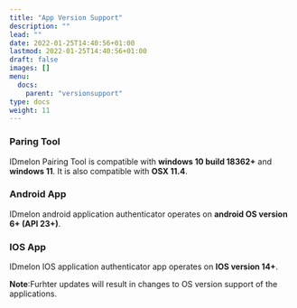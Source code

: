 ```yaml
---
title: "App Version Support"
description: ""
lead: ""
date: 2022-01-25T14:40:56+01:00
lastmod: 2022-01-25T14:40:56+01:00
draft: false
images: []
menu:
  docs:
    parent: "versionsupport"
type: docs
weight: 11
---
```


### Paring Tool

IDmelon Pairing Tool is compatible with **windows 10 build 18362+** and **windows 11**.
It is also compatible with **OSX 11.4**.

### Android App

IDmelon android application authenticator operates on **android OS version 6+ (API 23+)**.

### IOS App

IDmelon IOS application authenticator app operates on **IOS version 14+**.

**Note**:Furhter updates will result in changes to OS version support of the applications.
